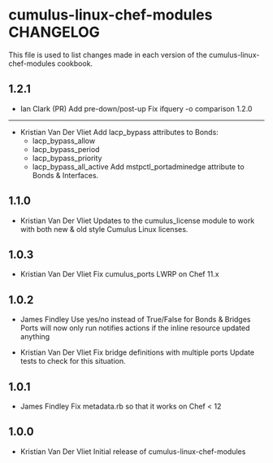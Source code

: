 cumulus-linux-chef-modules CHANGELOG
====================================

This file is used to list changes made in each version of the cumulus-linux-chef-modules cookbook.

1.2.1
-----
- Ian Clark (PR)
 Add pre-down/post-up
 Fix ifquery -o comparison
1.2.0
-----
- Kristian Van Der Vliet
  Add lacp_bypass attributes to Bonds:
    - lacp_bypass_allow
    - lacp_bypass_period
    - lacp_bypass_priority
    - lacp_bypass_all_active
  Add mstpctl_portadminedge attribute to Bonds & Interfaces.

1.1.0
-----
- Kristian Van Der Vliet
  Updates to the cumulus_license module to work with both new & old style Cumulus Linux licenses.

1.0.3
-----
- Kristian Van Der Vliet
  Fix cumulus_ports LWRP on Chef 11.x

1.0.2
-----
- James Findley
  Use yes/no instead of True/False for Bonds & Bridges
  Ports will now only run notifies actions if the inline resource updated anything

- Kristian Van Der Vliet
  Fix bridge definitions with multiple ports
  Update tests to check for this situation.

1.0.1
-----
- James Findley
  Fix metadata.rb so that it works on Chef < 12

1.0.0
-----
- Kristian Van Der Vliet
  Initial release of cumulus-linux-chef-modules
